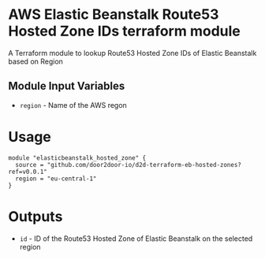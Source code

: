 AWS Elastic Beanstalk Route53 Hosted Zone IDs terraform module
===========

A Terraform module to lookup Route53 Hosted Zone IDs of Elastic Beanstalk based on Region


Module Input Variables
----------------------

- `region` - Name of the AWS regon


Usage
=====

```hcl
module "elasticbeanstalk_hosted_zone" {
  source = "github.com/door2door-io/d2d-terraform-eb-hosted-zones?ref=v0.0.1"
  region = "eu-central-1"
}
```


Outputs
=======

 - `id` - ID of the Route53 Hosted Zone of Elastic Beanstalk on the selected region
